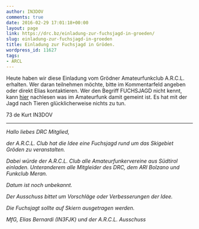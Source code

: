 ```yaml
---
author: IN3DOV
comments: true
date: 2016-02-29 17:01:18+00:00
layout: page
link: https://drc.bz/einladung-zur-fuchsjagd-in-groeden/
slug: einladung-zur-fuchsjagd-in-groeden
title: Einladung zur Fuchsjagd in Gröden.
wordpress_id: 11627
tags:
- ARCL
---
```


Heute haben wir diese Einladung vom Grödner Amateurfunkclub A.R.C.L. erhalten. Wer daran teilnehmen möchte, bitte im Kommentarfeld angeben oder direkt Elias kontaktieren. Wer den Begriff FUCHSJAGD nicht kennt, kann [hier](https://de.wikipedia.org/wiki/Amateurfunkpeilen) nachlesen was im Amateurfunk damit gemeint ist. Es hat mit der Jagd nach Tieren glücklicherweise nichts zu tun.


73 de Kurt IN3DOV


*********************************


_Hallo liebes DRC Mitglied,_

_der A.R.C.L. Club hat die Idee eine Fuchsjagd rund um das Skigebiet Gröden zu veranstalten._

_Dabei würde der A.R.C.L. Club alle Amateurfunkervereine aus Südtirol einladen. Unteranderem alle Mitgleider des DRC, dem ARI Bolzano und Funkclub Meran._

_Datum ist noch unbekannt._

_Der Ausschuss bittet um Vorschläge oder Verbesserungen der Idee._

_Die Fuchsjagt sollte auf Skiern ausgetragen werden._

_MfG, Elias Bernardi (IN3FJK) und der A.R.C.L. Ausschuss_


